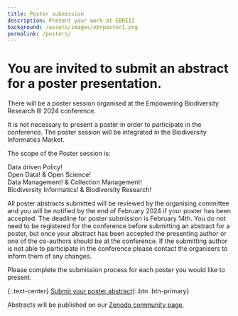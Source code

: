```yaml
---
title: Poster submission
description: Present your work at EBRIII
background: /assets/images/ebrposter1.png
permalink: /posters/
---
```


# You are invited to submit an abstract for a poster presentation.

There will be a poster session organised at the Empowering Biodiversity Research III 2024 conference.

It is not necessary to present a poster in order to participate in the conference. The poster session will be integrated in the Biodiversity Informatics Market. 

The scope of the Poster session is: 

<div class="alert alert-primary" role="alert">
  Data driven Policy!
</div>
<div class="alert alert-success" role="alert">
  Open Data! & Open Science!
</div>
<div class="alert alert-warning" role="alert">
  Data Management! & Collection Management!
</div>
<div class="alert alert-primary" role="alert">
  Biodiversity Informatics! & Biodiversity Research!
</div>



All poster abstracts submitted will be reviewed by the organising committee and you will be notified by the end of February 2024 if your poster has been accepted. The deadline for poster submission is February 14th.
You do not need to be registered for the conference before submitting an abstract for a poster, but once your abstract has been accepted the presenting author or one of the co-authors should be at the conference.
If the submitting author is not able to participate in the conference please contact the organisers to inform them of any changes. 

Please complete the submission process for each poster you would like to present.

{:.text-center}
[Submit your poster abstract](https://forms.gle/v4H9UHLpRMUAU4Y26){:.btn .btn-primary}

Abstracts will be published on our [Zenodo community page](https://zenodo.org/communities/empoweringbiodiversityresearch).
